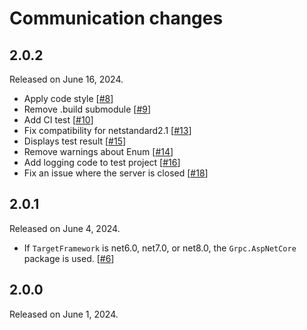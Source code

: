 Communication changes
===================

2.0.2
-------------

Released on June 16, 2024.

* Apply code style  [[#8]]
* Remove .build submodule  [[#9]]
* Add CI test  [[#10]]
* Fix compatibility for netstandard2.1  [[#13]]
* Displays test result  [[#15]]
* Remove warnings about Enum  [[#14]]
* Add logging code to test project  [[#16]]
* Fix an issue where the server is closed  [[#18]]

[#8]: https://github.com/s2quake/communication/pull/8
[#9]: https://github.com/s2quake/communication/pull/9
[#10]: https://github.com/s2quake/communication/pull/10
[#13]: https://github.com/s2quake/communication/pull/13
[#15]: https://github.com/s2quake/communication/pull/15
[#14]: https://github.com/s2quake/communication/pull/14
[#16]: https://github.com/s2quake/communication/pull/16
[#18]: https://github.com/s2quake/communication/pull/18


2.0.1
-------------

Released on June 4, 2024.

* If `TargetFramework` is net6.0, net7.0, or net8.0, the `Grpc.AspNetCore` package is used.  [[#6]]

[#6]: https://github.com/s2quake/communication/pull/6


2.0.0
-------------

Released on June 1, 2024.

